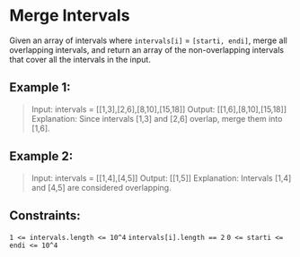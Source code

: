 # Merge Intervals

Given an array of intervals where `intervals[i]` = `[starti, endi]`, merge all overlapping intervals, and return an array of the non-overlapping intervals that cover all the intervals in the input.

 

## Example 1:

>Input: intervals = [[1,3],[2,6],[8,10],[15,18]]
>Output: [[1,6],[8,10],[15,18]]
>Explanation: Since intervals [1,3] and [2,6] overlap, merge them into [1,6].

## Example 2:

>Input: intervals = [[1,4],[4,5]]
>Output: [[1,5]]
>Explanation: Intervals [1,4] and [4,5] are considered overlapping.
 

## Constraints:

`1 <= intervals.length <= 10^4`
`intervals[i].length == 2`
`0 <= starti <= endi <= 10^4`